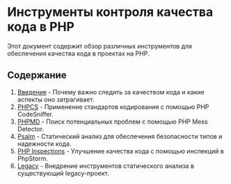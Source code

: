 # Инструменты контроля качества кода в PHP

Этот документ содержит обзор различных инструментов для обеспечения качества кода в проектах на PHP.

## Содержание

1. [Введение](./intro.md) - Почему важно следить за качеством кода и какие аспекты оно затрагивает.
2. [PHPCS](./phpcs.md) - Применение стандартов кодирования с помощью PHP CodeSniffer.
3. [PHPMD](./phpmd.md) - Поиск потенциальных проблем с помощью PHP Mess Detector.
4. [Psalm](./psalm.md) - Статический анализ для обеспечения безопасности типов и надежности кода.
5. [PHP Inspections](./php_inspections.md) - Улучшение качества кода с помощью инспекций в PhpStorm.
6. [Legacy](./legacy.md) - Внедрение инструментов статического анализа в существующий legacy-проект.

